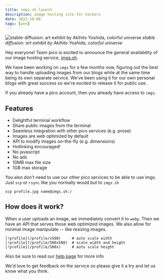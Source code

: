 ```yaml
---
title: imgs.sh launch
description: image hosting site for hackers
date: 2022-10-06
tags: [ann]
---
```


![stable-diffusion: art exhibit by Akihito Yoshida, colorful universe](/imgs-launch)
_stable diffusion: art exhibit by Akihito Yoshida, colorful universe_

Hey everyone! Team pico is excited to announce the general availability of our
image hosting service, [imgs.sh](https://imgs.sh).

We have been working on `imgs` for a few months now, figuring out the best way
to handle uploading images from our blogs while at the same time being its own
separate service. We've been using it for our own personal blogs with great
success so we're excited to release it for public use.

If you already have a pico account, then you already have access to `imgs`.

## Features

- Delightful terminal workflow
- Share public images from the terminal
- Seamless integration with other pico services (e.g. prose)
- Images are web optimized by default
- API to modify images on-the-fly (e.g. dimensions)
- Hotlinking encouraged!
- No javascript
- No ads
- 10MB max file size
- 1GB max storage

You also don't need to use our other pico services to be able to use imgs. Just
`scp` or `rsync` like you normally would but to `imgs.sh`

```
scp profile.jpg name@imgs.sh:/
```

## How does it work?

When a user uploads an image, we immediately convert it to `webp`. Then we have
an API that serves those web optimized images. We also allow for minimal image
manipulate -- like resizing images.

```
[!profile](/profile/x500)     # auto scale width
[!profile](/profile/500x500)  # scale width and height
[!profile](/profile/500x)     # auto scale height
```

Also be sure to read our [help page](https://imgs.sh/help#integrations) for more
info

We'd love to get feedback on the service so please give it a try and let us know
what you think.
